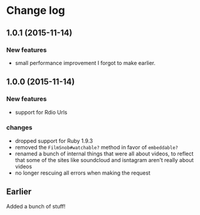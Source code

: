 # Change log

## 1.0.1 (2015-11-14)

### New features

* small performance improvement I forgot to make earlier.

## 1.0.0 (2015-11-14)

### New features

* support for Rdio Urls

### changes

* dropped support for Ruby 1.9.3
* removed the `FilmSnob#watchable?` method in favor of `embeddable?`
* renamed a bunch of internal things that were all about videos, to reflect that
  some of the sites like soundcloud and isntagram aren't really about videos
* no longer rescuing all errors when making the request

## Earlier

Added a bunch of stuff!
